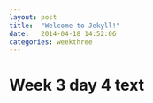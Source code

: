 ```yaml
---
layout: post
title:  "Welcome to Jekyll!"
date:   2014-04-18 14:52:06
categories: weekthree
---
```


# Week 3 day 4 text
